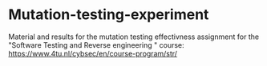 # Mutation-testing-experiment
Material and results for the mutation testing effectivness assignment for the "Software Testing and Reverse engineering " course: https://www.4tu.nl/cybsec/en/course-program/str/
